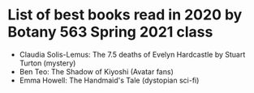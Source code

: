 # List of best books read in 2020 by Botany 563 Spring 2021 class

- Claudia Solis-Lemus: The 7.5 deaths of Evelyn Hardcastle by Stuart Turton (mystery)
- Ben Teo: The Shadow of Kiyoshi (Avatar fans)
- Emma Howell: The Handmaid's Tale (dystopian sci-fi)

